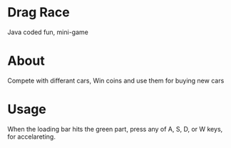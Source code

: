# Drag Race

Java coded fun, mini-game

# About

Compete with differant cars,
Win coins and use them for buying new cars

# Usage

When the loading bar hits the green part, press any of A, S, D, or W keys, for accelareting.